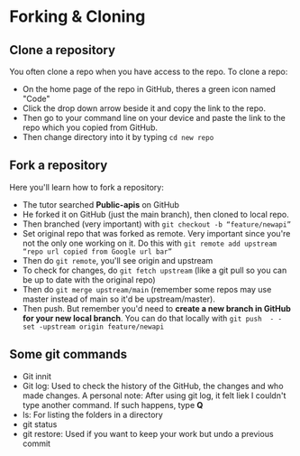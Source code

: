 # Forking & Cloning
## Clone a repository
You often clone a repo when you have access to the repo. 
To clone a repo:
* On the home page of the repo in GitHub, theres a green icon named "Code"
* Click the drop down arrow beside it and copy the link to the repo.
* Then go to your command line on your device and paste the link to the repo which you copied from GitHub.
* Then change directory into it by typing ```cd new repo```

## Fork a repository
Here you'll learn how to fork a repository:

* The tutor searched **Public-apis** on GitHub
* He forked it on GitHub (just the main branch), then cloned to local repo.
* Then branched (very important) with ```git checkout -b “feature/newapi”```
* Set original repo that was forked as remote. Very important since you're not the only one working on it. Do this with ```git remote add upstream “repo url copied from Google url bar”```
* Then do ```git remote```, you'll see origin and upstream
* To check for changes, do ```git fetch upstream``` (like a git pull so you can be up to date with the original repo)
* Then do ```git merge upstream/main``` (remember some repos may use master instead of main so it'd be upstream/master).
* Then push. But remember you'd need to **create a new branch in GitHub for your new local branch**. You can do that locally with ```git push  - - set -upstream origin feature/newapi```


## Some git commands
* Git innit
* Git log: Used to check the history of the GitHub, the changes and who made changes. 
A personal note: After using git log, it felt liek I couldn't type another command. If such happens, type **Q**
* ls: For listing the folders in a directory
* git status
* git restore: Used if you want to keep your work but undo a previous commit

